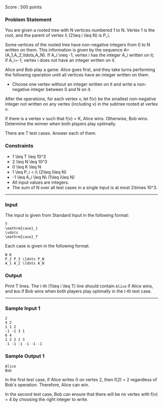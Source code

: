 Score : 500 points

### Problem Statement

You are given a rooted tree with N vertices numbered 1 to N. Vertex 1 is the root, and the parent of vertex i\ (2\leq i \leq N) is P\_i.

Some vertices of the rooted tree have non-negative integers from 0 to N written on them. This information is given by the sequence A=(A\_1,A\_2,\ldots,A\_N). If A\_i \neq -1, vertex i has the integer A\_i written on it; if A\_i=-1, vertex i does not have an integer written on it.

Alice and Bob play a game. Alice goes first, and they take turns performing the following operation until all vertices have an integer written on them.

* Choose one vertex without an integer written on it and write a non-negative integer between 0 and N on it.

After the operations, for each vertex v, let f(v) be the smallest non-negative integer not written on any vertex (including v) in the subtree rooted at vertex v.

If there is a vertex v such that f(v) = K, Alice wins. Otherwise, Bob wins. Determine the winner when both players play optimally.

There are T test cases. Answer each of them.

### Constraints

* 1 \leq T \leq 10^3
* 2 \leq N \leq 10^3
* 0 \leq K \leq N
* 1 \leq P\_i < i\ (2\leq i\leq N)
* -1 \leq A\_i \leq N\ (1\leq i\leq N)
* All input values are integers.
* The sum of N over all test cases in a single input is at most 2\times 10^3.

---

### Input

The input is given from Standard Input in the following format:

```
T
\mathrm{case}_1
\vdots
\mathrm{case}_T
```

Each case is given in the following format:

```
N K
P_2 P_3 \ldots P_N
A_1 A_2 \ldots A_N
```

### Output

Print T lines. The i-th (1\leq i \leq T) line should contain `Alice` if Alice wins, and `Bob` if Bob wins when both players play optimally in the i-th test case.

---

### Sample Input 1

```
2
4 2
1 1 2
-1 -1 3 1
6 4
1 2 2 1 3
-1 -1 -1 -1 -1 -1
```

### Sample Output 1

```
Alice
Bob
```

In the first test case, if Alice writes 0 on vertex 2, then f(2) = 2 regardless of Bob's operation. Therefore, Alice can win.

In the second test case, Bob can ensure that there will be no vertex with f(v) = 4 by choosing the right integer to write.